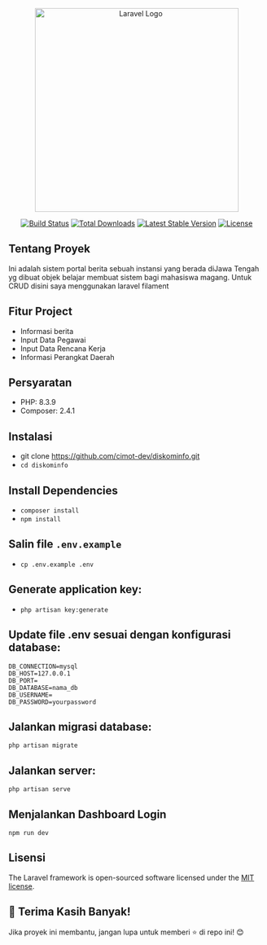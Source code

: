 <p align="center"><a href="https://laravel.com" target="_blank"><img src="https://raw.githubusercontent.com/laravel/art/master/logo-lockup/5%20SVG/2%20CMYK/1%20Full%20Color/laravel-logolockup-cmyk-red.svg" width="400" alt="Laravel Logo"></a></p> <p align="center"> <a href="https://github.com/laravel/framework/actions"><img src="https://github.com/laravel/framework/workflows/tests/badge.svg" alt="Build Status"></a> <a href="https://packagist.org/packages/laravel/framework"><img src="https://img.shields.io/packagist/dt/laravel/framework" alt="Total Downloads"></a> <a href="https://packagist.org/packages/laravel/framework"><img src="https://img.shields.io/packagist/v/laravel/framework" alt="Latest Stable Version"></a> <a href="https://packagist.org/packages/laravel/framework"><img src="https://img.shields.io/packagist/l/laravel/framework" alt="License"></a> </p>

## Tentang Proyek
Ini adalah sistem portal berita sebuah instansi yang berada diJawa Tengah yg dibuat objek belajar membuat sistem bagi mahasiswa magang. Untuk CRUD disini saya menggunakan laravel filament

## Fitur Project
- Informasi berita
- Input Data Pegawai
- Input Data Rencana Kerja
- Informasi Perangkat Daerah

## Persyaratan
- PHP: 8.3.9
- Composer: 2.4.1

## Instalasi
- git clone https://github.com/cimot-dev/diskominfo.git
- ```cd diskominfo```

## Install Dependencies
- ```composer install```
- ```npm install```

## Salin file ```.env.example```
- ```cp .env.example .env```

## Generate application key:
- ```php artisan key:generate```

## Update file .env sesuai dengan konfigurasi database:
```DB_CONNECTION=mysql
DB_CONNECTION=mysql
DB_HOST=127.0.0.1
DB_PORT=
DB_DATABASE=nama_db
DB_USERNAME=
DB_PASSWORD=yourpassword
```
## Jalankan migrasi database:
```php artisan migrate```

## Jalankan server:
```php artisan serve```

## Menjalankan Dashboard Login
```npm run dev```

## Lisensi
The Laravel framework is open-sourced software licensed under the [MIT license](https://opensource.org/licenses/MIT).

## 💖 Terima Kasih Banyak!

Jika proyek ini membantu, jangan lupa untuk memberi ⭐ di repo ini! 😊
